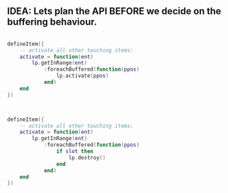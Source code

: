

## IDEA: Lets plan the API **BEFORE** we decide on the buffering behaviour.
```lua

defineItem({
    -- activate all other touching items:
    activate = function(ent)
        lp.getInRange(ent)
            :foreachBuffered(function(ppos)
                lp.activate(ppos)
            end)
    end
})



defineItem({
    -- activate all other touching items:
    activate = function(ent)
        lp.getInRange(ent)
            :foreachBuffered(function(ppos)
                if slot then
                    lp.destroy()
                end
            end)
    end
})




```


